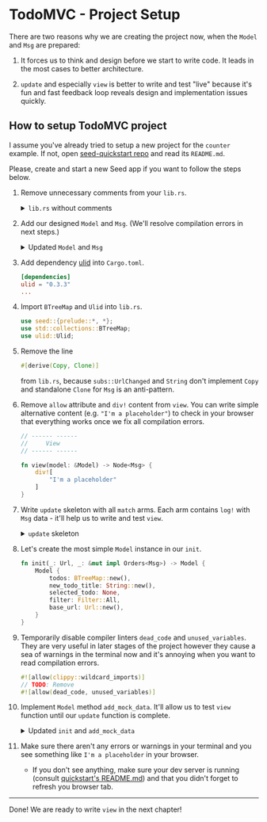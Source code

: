 # TodoMVC - Project Setup

There are two reasons why we are creating the project now, when the `Model` and `Msg` are prepared:

1. It forces us to think and design before we start to write code. It leads in the most cases to better architecture.

1. `update` and especially `view` is better to write and test "live" because it's fun and fast feedback loop reveals design and implementation issues quickly.

## How to setup TodoMVC project

I assume you've already tried to setup a new project for the `counter` example. If not, open [seed-quickstart repo](https://github.com/seed-rs/seed-quickstart) and read its `README.md`.

Please, create and start a new Seed app if you want to follow the steps below.

1. Remove unnecessary comments from your `lib.rs`.
    <details>
    <summary><code>lib.rs</code> without comments</summary>

    ```rust
    #![allow(clippy::wildcard_imports)]

    use seed::{prelude::*, *};

    // ------ ------
    //     Init
    // ------ ------

    fn init(_: Url, _: &mut impl Orders<Msg>) -> Model {
        Model::default()
    }

    // ------ ------
    //     Model
    // ------ ------

    type Model = i32;

    // ------ ------
    //    Update
    // ------ ------

    #[derive(Copy, Clone)]
    enum Msg {
        Increment,
    }

    fn update(msg: Msg, model: &mut Model, _: &mut impl Orders<Msg>) {
        match msg {
            Msg::Increment => *model += 1,
        }
    }

    // ------ ------
    //     View
    // ------ ------

    #[allow(clippy::trivially_copy_pass_by_ref)]
    fn view(model: &Model) -> Node<Msg> {
        div![
            "This is a counter: ",
            C!["counter"],
            button![model, ev(Ev::Click, |_| Msg::Increment),],
        ]
    }

    // ------ ------
    //     Start
    // ------ ------

    #[wasm_bindgen(start)]
    pub fn start() {
        App::start("app", init, update, view);
    }

    ```
    </details>

1. Add our designed `Model` and `Msg`. (We'll resolve compilation errors in next steps.)
    <details>
    <summary>Updated <code>Model</code> and <code>Msg</code></summary>

    ```rust
    // ------ ------
    //     Model
    // ------ ------

    struct Model {
        todos: BTreeMap<Ulid, Todo>,
        new_todo_title: String,
        selected_todo: Option<SelectedTodo>,
        filter: Filter,
        base_url: Url,
    }

    struct Todo {
        id: Ulid,
        title: String,
        completed: bool,
    }

    struct SelectedTodo {
        id: Ulid,
        title: String,
        input_element: ElRef<web_sys::HtmlInputElement>,
    }

    enum Filter {
      All,
      Active,
      Completed,
    }

    // ------ ------
    //    Update
    // ------ ------

    #[derive(Copy, Clone)]
    enum Msg {
        UrlChanged(subs::UrlChanged),
        NewTodoTitleChanged(String),
    
        // ------ Basic Todo operations ------

        CreateTodo,
        ToggleTodo(Ulid),
        RemoveTodo(Ulid),
        
        // ------ Bulk operations ------

        CheckOrUncheckAll,
        ClearCompleted,
        
        // ------ Selection ------

        SelectTodo(Option<Ulid>),
        SelectedTodoTitleChanged(String),
        SaveSelectedTodo,
    }
    ```
    </details>

1. Add dependency [ulid](https://crates.io/crates/ulid) into `Cargo.toml`.
    ```toml
    [dependencies]
    ulid = "0.3.3"
    ...
    ```

1. Import `BTreeMap` and `Ulid` into `lib.rs`.
    ```rs
    use seed::{prelude::*, *};
    use std::collections::BTreeMap;
    use ulid::Ulid;
    ```

1. Remove the line 
    ```rust
    #[derive(Copy, Clone)]
    ```
    from `lib.rs`, because `subs::UrlChanged` and `String` don't implement `Copy` and standalone `Clone` for `Msg` is an anti-pattern.

1. Remove `allow` attribute and `div!` content from `view`. You can write simple alternative content (e.g. `"I'm a placeholder"`) to check in your browser that everything works once we fix all compilation errors.
    ```rust
    // ------ ------
    //     View
    // ------ ------

    fn view(model: &Model) -> Node<Msg> {
        div![
            "I'm a placeholder"
        ]
    }
    ```

1. Write `update` skeleton with all `match` arms. Each arm contains `log!` with `Msg` data - it'll help us to write and test `view`.
    <details>
    <summary><code>update</code> skeleton</summary>

    ```rust
    fn update(msg: Msg, model: &mut Model, _: &mut impl Orders<Msg>) {
        match msg {
            Msg::UrlChanged(subs::UrlChanged(url)) => {
                log!("UrlChanged", url);
            }
            Msg::NewTodoTitleChanged(title) => {
                log!("NewTodoTitleChanged", title);
            }
        
            // ------ Basic Todo operations ------

            Msg::CreateTodo => {
                log!("CreateTodo");
            }
            Msg::ToggleTodo(id) => {
                log!("ToggleTodo");
            }
            Msg::RemoveTodo(id) => {
                log!("RemoveTodo");
            }
            
            // ------ Bulk operations ------

            Msg::CheckOrUncheckAll => {
                log!("CheckOrUncheckAll");
            }
            Msg::ClearCompleted => {
                log!("ClearCompleted");
            }
            
            // ------ Selection ------

            Msg::SelectTodo(opt_id) => {
                log!("SelectTodo", opt_id);
            },
            Msg::SelectedTodoTitleChanged(title) => {
                log!("SelectedTodoTitleChanged", title);
            },
            Msg::SaveSelectedTodo => {
                log!("SaveSelectedTodo");
            }
        }
    }
    ```
    </details>

1. Let's create the most simple `Model` instance in our `init`.
    ```rust
    fn init(_: Url, _: &mut impl Orders<Msg>) -> Model {
        Model {
            todos: BTreeMap::new(),
            new_todo_title: String::new(),
            selected_todo: None,
            filter: Filter::All,
            base_url: Url::new(),
        }
    }
    ```

1. Temporarily disable compiler linters `dead_code` and `unused_variables`. They are very useful in later stages of the project however they cause a sea of warnings in the terminal now and it's annoying when you want to read compilation errors. 
    ```rust
    #![allow(clippy::wildcard_imports)]
    // TODO: Remove
    #![allow(dead_code, unused_variables)]
    ```

1. Implement `Model` method `add_mock_data`. It'll allow us to test `view` function until our `update` function is complete.
    <details>
    <summary>Updated <code>init</code> and <code>add_mock_data</code></summary>

    ```rust
    fn init(_: Url, _: &mut impl Orders<Msg>) -> Model {
        Model {
            ...
        }.add_mock_data()
    }

    ...

    struct Model {
        ...
    }

    // TODO: Remove
    impl Model {
        fn add_mock_data(mut self) -> Self {
            let (id_a, id_b) = (Ulid::new(), Ulid::new());
            
            self.todos.insert(id_a, Todo {
                id: id_a,
                title: "I'm todo A".to_owned(),
                completed: false,
            });

            self.todos.insert(id_b, Todo {
                id: id_b,
                title: "I'm todo B".to_owned(),
                completed: true,
            });

            self.new_todo_title = "I'm a new todo title".to_owned();

            self.selected_todo = Some(SelectedTodo {
                id: id_b,
                title: "I'm better todo B".to_owned(),
                input_element: ElRef::new(),
            });
            self
        }
    }
    ```
    </details>

1. Make sure there aren't any errors or warnings in your terminal and you see something like `I'm a placeholder` in your browser.
   - If you don't see anything, make sure your dev server is running (consult [quickstart's README.md](https://github.com/seed-rs/seed-quickstart)) and that you didn't forget to refresh you browser tab. 

---

Done! We are ready to write `view` in the next chapter!
